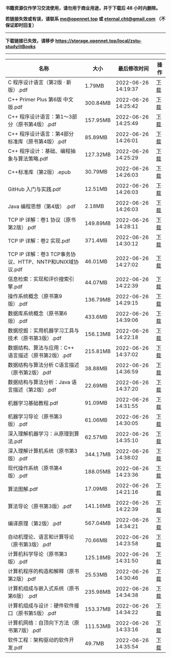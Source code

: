 **书籍资源仅作学习交流使用，请勿用于商业用途，并于下载后 48 小时内删除。**

**若链接失效或有误，请联系 me@opennet.top 或 eternal.cht@gmail.com （不保证即时回复）** 

---

**下载链接已失效，请移步 https://storage.opennet.top/local/zstu-study/itBooks** 

---

| 名称                                                     | 大小     | 最后修改时间        | 操作                                  |
| -------------------------------------------------------- | -------- | ------------------- | ------------------------------------- |
| C 程序设计语言（第2版 · 新版）.pdf                       | 1.79MB   | 2022-06-26 14:19:37 |[下载 ](https://nme-file.oss-cn-hangzhou.aliyuncs.com/github/zstu-study/itbooks/C%20%E7%A8%8B%E5%BA%8F%E8%AE%BE%E8%AE%A1%E8%AF%AD%E8%A8%80%EF%BC%88%E7%AC%AC2%E7%89%88%20%C2%B7%20%E6%96%B0%E7%89%88%EF%BC%89.pdf)|
| C++ Primer Plus 第6版 中文版.pdf                         | 300.84MB | 2022-06-26 14:25:42 |[下载 ](https://nme-file.oss-cn-hangzhou.aliyuncs.com/github/zstu-study/itbooks/C%2B%2B%20Primer%20Plus%20%E7%AC%AC6%E7%89%88%20%E4%B8%AD%E6%96%87%E7%89%88.pdf)|
| C++ 程序设计语言：第1～3部分（原书第4版）.pdf            | 157.95MB | 2022-06-26 14:25:49 |[下载 ](https://nme-file.oss-cn-hangzhou.aliyuncs.com/github/zstu-study/itbooks/C%2B%2B%20%E7%A8%8B%E5%BA%8F%E8%AE%BE%E8%AE%A1%E8%AF%AD%E8%A8%80%EF%BC%9A%E7%AC%AC1%EF%BD%9E3%E9%83%A8%E5%88%86%EF%BC%88%E5%8E%9F%E4%B9%A6%E7%AC%AC4%E7%89%88%EF%BC%89.pdf)|
| C++ 程序设计语言：第4部分 标准库（原书第4版）.pdf        | 85.89MB  | 2022-06-26 14:26:01 |[下载 ](https://nme-file.oss-cn-hangzhou.aliyuncs.com/github/zstu-study/itbooks/C%2B%2B%20%E7%A8%8B%E5%BA%8F%E8%AE%BE%E8%AE%A1%E8%AF%AD%E8%A8%80%EF%BC%9A%E7%AC%AC4%E9%83%A8%E5%88%86%20%E6%A0%87%E5%87%86%E5%BA%93%EF%BC%88%E5%8E%9F%E4%B9%A6%E7%AC%AC4%E7%89%88%EF%BC%89.pdf)|
| C++ 程序设计：基础、编程抽象与算法策略.pdf               | 127.32MB | 2022-06-26 14:25:29 |[下载 ](https://nme-file.oss-cn-hangzhou.aliyuncs.com/github/zstu-study/itbooks/C%2B%2B%20%E7%A8%8B%E5%BA%8F%E8%AE%BE%E8%AE%A1%EF%BC%9A%E5%9F%BA%E7%A1%80%E3%80%81%E7%BC%96%E7%A8%8B%E6%8A%BD%E8%B1%A1%E4%B8%8E%E7%AE%97%E6%B3%95%E7%AD%96%E7%95%A5.pdf)|
| C++标准库（第2版）.epub                                  | 30.79MB  | 2022-06-26 14:26:03 |[下载 ](https://nme-file.oss-cn-hangzhou.aliyuncs.com/github/zstu-study/itbooks/C%2B%2B%E6%A0%87%E5%87%86%E5%BA%93%EF%BC%88%E7%AC%AC2%E7%89%88%EF%BC%89.epub)|
| GitHub 入门与实践.pdf                                    | 12.51MB  | 2022-06-26 14:26:03 |[下载 ](https://nme-file.oss-cn-hangzhou.aliyuncs.com/github/zstu-study/itbooks/GitHub%20%E5%85%A5%E9%97%A8%E4%B8%8E%E5%AE%9E%E8%B7%B5.pdf)|
| Java 编程思想（第4版） .pdf                              | 2.18MB   | 2022-06-26 14:26:03 |[下载 ](https://nme-file.oss-cn-hangzhou.aliyuncs.com/github/zstu-study/itbooks/Java%20%E7%BC%96%E7%A8%8B%E6%80%9D%E6%83%B3%EF%BC%88%E7%AC%AC4%E7%89%88%EF%BC%89%20.pdf)|
| TCP IP 详解：卷1 协议（原书第2版）.pdf                   | 149.89MB | 2022-06-26 14:28:11 |[下载 ](https://nme-file.oss-cn-hangzhou.aliyuncs.com/github/zstu-study/itbooks/TCP%20IP%20%E8%AF%A6%E8%A7%A3%EF%BC%9A%E5%8D%B71%20%E5%8D%8F%E8%AE%AE%EF%BC%88%E5%8E%9F%E4%B9%A6%E7%AC%AC2%E7%89%88%EF%BC%89.pdf)|
| TCP IP 详解：卷2 实现.pdf                                | 371.4MB  | 2022-06-26 14:30:12 |[下载 ](https://nme-file.oss-cn-hangzhou.aliyuncs.com/github/zstu-study/itbooks/TCP%20IP%20%E8%AF%A6%E8%A7%A3%EF%BC%9A%E5%8D%B72%20%E5%AE%9E%E7%8E%B0.pdf)|
| TCP IP 详解：卷3 TCP事务协议、HTTP、NNTP和UNIX域协议.pdf | 46.01MB  | 2022-06-26 14:27:02 |[下载 ](https://nme-file.oss-cn-hangzhou.aliyuncs.com/github/zstu-study/itbooks/TCP%20IP%20%E8%AF%A6%E8%A7%A3%EF%BC%9A%E5%8D%B73%20TCP%E4%BA%8B%E5%8A%A1%E5%8D%8F%E8%AE%AE%E3%80%81HTTP%E3%80%81NNTP%E5%92%8CUNIX%E5%9F%9F%E5%8D%8F%E8%AE%AE.pdf)|
| 信息检索：实现和评价搜索引擎.pdf                         | 44.07MB  | 2022-06-26 14:22:39 |[下载 ](https://nme-file.oss-cn-hangzhou.aliyuncs.com/github/zstu-study/itbooks/%E4%BF%A1%E6%81%AF%E6%A3%80%E7%B4%A2%EF%BC%9A%E5%AE%9E%E7%8E%B0%E5%92%8C%E8%AF%84%E4%BB%B7%E6%90%9C%E7%B4%A2%E5%BC%95%E6%93%8E.pdf)|
| 操作系统概念（原书第9版）.pdf                            | 136.79MB | 2022-06-26 14:29:15 |[下载 ](https://nme-file.oss-cn-hangzhou.aliyuncs.com/github/zstu-study/itbooks/%E6%93%8D%E4%BD%9C%E7%B3%BB%E7%BB%9F%E6%A6%82%E5%BF%B5%EF%BC%88%E5%8E%9F%E4%B9%A6%E7%AC%AC9%E7%89%88%EF%BC%89.pdf)|
| 数据库系统概念（原书第6版）.pdf                          | 433.6MB  | 2022-06-26 14:39:06 |[下载 ](https://nme-file.oss-cn-hangzhou.aliyuncs.com/github/zstu-study/itbooks/%E6%95%B0%E6%8D%AE%E5%BA%93%E7%B3%BB%E7%BB%9F%E6%A6%82%E5%BF%B5%EF%BC%88%E5%8E%9F%E4%B9%A6%E7%AC%AC6%E7%89%88%EF%BC%89.pdf)|
| 数据挖掘：实用机器学习工具与技术（原书第3版）.pdf        | 156.13MB | 2022-06-26 14:22:18 |[下载 ](https://nme-file.oss-cn-hangzhou.aliyuncs.com/github/zstu-study/itbooks/%E6%95%B0%E6%8D%AE%E6%8C%96%E6%8E%98%EF%BC%9A%E5%AE%9E%E7%94%A8%E6%9C%BA%E5%99%A8%E5%AD%A6%E4%B9%A0%E5%B7%A5%E5%85%B7%E4%B8%8E%E6%8A%80%E6%9C%AF%EF%BC%88%E5%8E%9F%E4%B9%A6%E7%AC%AC3%E7%89%88%EF%BC%89.pdf)|
| 数据结构、算法与应用：C++ 语言描述（原书第2版）.pdf      | 215.81MB | 2022-06-26 14:37:02 |[下载 ](https://nme-file.oss-cn-hangzhou.aliyuncs.com/github/zstu-study/itbooks/%E6%95%B0%E6%8D%AE%E7%BB%93%E6%9E%84%E3%80%81%E7%AE%97%E6%B3%95%E4%B8%8E%E5%BA%94%E7%94%A8%EF%BC%9AC%2B%2B%20%E8%AF%AD%E8%A8%80%E6%8F%8F%E8%BF%B0%EF%BC%88%E5%8E%9F%E4%B9%A6%E7%AC%AC2%E7%89%88%EF%BC%89.pdf)|
| 数据结构与算法分析 C语言描述（原书第2版）.pdf            | 38.88MB  | 2022-06-26 14:36:59 |[下载 ](https://nme-file.oss-cn-hangzhou.aliyuncs.com/github/zstu-study/itbooks/%E6%95%B0%E6%8D%AE%E7%BB%93%E6%9E%84%E4%B8%8E%E7%AE%97%E6%B3%95%E5%88%86%E6%9E%90%20C%E8%AF%AD%E8%A8%80%E6%8F%8F%E8%BF%B0%EF%BC%88%E5%8E%9F%E4%B9%A6%E7%AC%AC2%E7%89%88%EF%BC%89.pdf)|
| 数据结构与算法分析：Java 语言描述（第2版）.pdf           | 22.69MB  | 2022-06-26 14:37:20 |[下载 ](https://nme-file.oss-cn-hangzhou.aliyuncs.com/github/zstu-study/itbooks/%E6%95%B0%E6%8D%AE%E7%BB%93%E6%9E%84%E4%B8%8E%E7%AE%97%E6%B3%95%E5%88%86%E6%9E%90%EF%BC%9AJava%20%E8%AF%AD%E8%A8%80%E6%8F%8F%E8%BF%B0%EF%BC%88%E7%AC%AC2%E7%89%88%EF%BC%89.pdf)|
| 机器学习基础教程.pdf                                     | 91.09MB  | 2022-06-26 14:31:55 |[下载 ](https://nme-file.oss-cn-hangzhou.aliyuncs.com/github/zstu-study/itbooks/%E6%9C%BA%E5%99%A8%E5%AD%A6%E4%B9%A0%E5%9F%BA%E7%A1%80%E6%95%99%E7%A8%8B.pdf)|
| 机器学习导论（原书第3版）.pdf                            | 61.06MB  | 2022-06-26 14:30:05 |[下载 ](https://nme-file.oss-cn-hangzhou.aliyuncs.com/github/zstu-study/itbooks/%E6%9C%BA%E5%99%A8%E5%AD%A6%E4%B9%A0%E5%AF%BC%E8%AE%BA%EF%BC%88%E5%8E%9F%E4%B9%A6%E7%AC%AC3%E7%89%88%EF%BC%89.pdf)|
| 深入理解机器学习：从原理到算法.pdf                       | 62.57MB  | 2022-06-26 14:35:10 |[下载 ](https://nme-file.oss-cn-hangzhou.aliyuncs.com/github/zstu-study/itbooks/%E6%B7%B1%E5%85%A5%E7%90%86%E8%A7%A3%E6%9C%BA%E5%99%A8%E5%AD%A6%E4%B9%A0%EF%BC%9A%E4%BB%8E%E5%8E%9F%E7%90%86%E5%88%B0%E7%AE%97%E6%B3%95.pdf)|
| 深入理解计算机系统（原书第3版）.pdf                      | 344.17MB | 2022-06-26 14:38:02 |[下载 ](https://nme-file.oss-cn-hangzhou.aliyuncs.com/github/zstu-study/itbooks/%E6%B7%B1%E5%85%A5%E7%90%86%E8%A7%A3%E8%AE%A1%E7%AE%97%E6%9C%BA%E7%B3%BB%E7%BB%9F%EF%BC%88%E5%8E%9F%E4%B9%A6%E7%AC%AC3%E7%89%88%EF%BC%89.pdf)|
| 现代操作系统（原书第4版）.pdf                            | 188.05MB | 2022-06-26 14:23:36 |[下载 ](https://nme-file.oss-cn-hangzhou.aliyuncs.com/github/zstu-study/itbooks/%E7%8E%B0%E4%BB%A3%E6%93%8D%E4%BD%9C%E7%B3%BB%E7%BB%9F%EF%BC%88%E5%8E%9F%E4%B9%A6%E7%AC%AC4%E7%89%88%EF%BC%89.pdf)|
| 算法图解.pdf                                             | 17.09MB  | 2022-06-26 14:21:16 |[下载 ](https://nme-file.oss-cn-hangzhou.aliyuncs.com/github/zstu-study/itbooks/%E7%AE%97%E6%B3%95%E5%9B%BE%E8%A7%A3.pdf)|
| 算法导论（原书第3版）.pdf                                | 141.16MB | 2022-06-26 14:22:39 |[下载 ](https://nme-file.oss-cn-hangzhou.aliyuncs.com/github/zstu-study/itbooks/%E7%AE%97%E6%B3%95%E5%AF%BC%E8%AE%BA%EF%BC%88%E5%8E%9F%E4%B9%A6%E7%AC%AC3%E7%89%88%EF%BC%89.pdf)|
| 编译原理（第2版）.pdf                                    | 567.04MB | 2022-06-26 14:34:21 |[下载 ](https://nme-file.oss-cn-hangzhou.aliyuncs.com/github/zstu-study/itbooks/%E7%BC%96%E8%AF%91%E5%8E%9F%E7%90%86%EF%BC%88%E7%AC%AC2%E7%89%88%EF%BC%89.pdf)|
| 自动机理论、语言和计算导论（原书第3版）.pdf              | 70.66MB  | 2022-06-26 14:23:58 |[下载 ](https://nme-file.oss-cn-hangzhou.aliyuncs.com/github/zstu-study/itbooks/%E8%87%AA%E5%8A%A8%E6%9C%BA%E7%90%86%E8%AE%BA%E3%80%81%E8%AF%AD%E8%A8%80%E5%92%8C%E8%AE%A1%E7%AE%97%E5%AF%BC%E8%AE%BA%EF%BC%88%E5%8E%9F%E4%B9%A6%E7%AC%AC3%E7%89%88%EF%BC%89.pdf)|
| 计算机科学导论（原书第3版）.pdf                          | 125.18MB | 2022-06-26 14:31:50 |[下载 ](https://nme-file.oss-cn-hangzhou.aliyuncs.com/github/zstu-study/itbooks/%E8%AE%A1%E7%AE%97%E6%9C%BA%E7%A7%91%E5%AD%A6%E5%AF%BC%E8%AE%BA%EF%BC%88%E5%8E%9F%E4%B9%A6%E7%AC%AC3%E7%89%88%EF%BC%89.pdf)|
| 计算机程序的构造和解释（原书第2版）.pdf                  | 25.53MB  | 2022-06-26 14:30:46 |[下载 ](https://nme-file.oss-cn-hangzhou.aliyuncs.com/github/zstu-study/itbooks/%E8%AE%A1%E7%AE%97%E6%9C%BA%E7%A8%8B%E5%BA%8F%E7%9A%84%E6%9E%84%E9%80%A0%E5%92%8C%E8%A7%A3%E9%87%8A%EF%BC%88%E5%8E%9F%E4%B9%A6%E7%AC%AC2%E7%89%88%EF%BC%89.pdf)|
| 计算机组成与嵌入式系统（原书第6版） .pdf                 | 235.98MB | 2022-06-26 14:34:38 |[下载 ](https://nme-file.oss-cn-hangzhou.aliyuncs.com/github/zstu-study/itbooks/%E8%AE%A1%E7%AE%97%E6%9C%BA%E7%BB%84%E6%88%90%E4%B8%8E%E5%B5%8C%E5%85%A5%E5%BC%8F%E7%B3%BB%E7%BB%9F%EF%BC%88%E5%8E%9F%E4%B9%A6%E7%AC%AC6%E7%89%88%EF%BC%89%20.pdf)|
| 计算机组成与设计：硬件软件接口（原书第5版）.pdf          | 153.37MB | 2022-06-26 14:34:22 |[下载 ](https://nme-file.oss-cn-hangzhou.aliyuncs.com/github/zstu-study/itbooks/%E8%AE%A1%E7%AE%97%E6%9C%BA%E7%BB%84%E6%88%90%E4%B8%8E%E8%AE%BE%E8%AE%A1%EF%BC%9A%E7%A1%AC%E4%BB%B6%E8%BD%AF%E4%BB%B6%E6%8E%A5%E5%8F%A3%EF%BC%88%E5%8E%9F%E4%B9%A6%E7%AC%AC5%E7%89%88%EF%BC%89.pdf)|
| 计算机网络：自顶向下方法（原书第7版）.pdf                | 111.53MB | 2022-06-26 14:33:16 |[下载 ](https://nme-file.oss-cn-hangzhou.aliyuncs.com/github/zstu-study/itbooks/%E8%AE%A1%E7%AE%97%E6%9C%BA%E7%BD%91%E7%BB%9C%EF%BC%9A%E8%87%AA%E9%A1%B6%E5%90%91%E4%B8%8B%E6%96%B9%E6%B3%95%EF%BC%88%E5%8E%9F%E4%B9%A6%E7%AC%AC7%E7%89%88%EF%BC%89.pdf)|
| 软件工程：架构驱动的软件开发.pdf                         | 49.7MB   | 2022-06-26 14:35:54 |[下载 ](https://nme-file.oss-cn-hangzhou.aliyuncs.com/github/zstu-study/itbooks/%E8%BD%AF%E4%BB%B6%E5%B7%A5%E7%A8%8B%EF%BC%9A%E6%9E%B6%E6%9E%84%E9%A9%B1%E5%8A%A8%E7%9A%84%E8%BD%AF%E4%BB%B6%E5%BC%80%E5%8F%91.pdf)|
